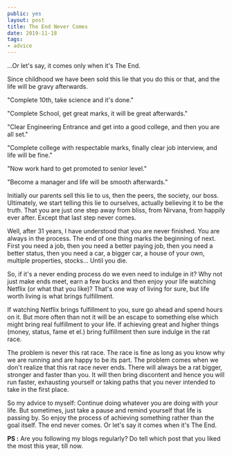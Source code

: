 ```yaml
---
public: yes
layout: post
title: The End Never Comes
date: 2019-11-18
tags:
- advice
---
```


...Or let's say, it comes only when it's The End.

Since childhood we have been sold this lie that you do this or that, and the life will be gravy afterwards. 

"Complete 10th, take science and it's done." 

"Complete School, get great marks, it will be great afterwards."

"Clear Engineering Entrance and get into a good college, and then you are all set."

"Complete college with respectable marks, finally clear job interview, and life will be fine."

"Now work hard to get promoted to senior level."

"Become a manager and life will be smooth afterwards."


Initially our parents sell this lie to us, then the peers, the society, our boss. Ultimately, we start telling this lie to ourselves, actually believing it to be the truth. That you are just one step away from bliss, from Nirvana, from happily ever after. Except that last step never comes. 

Well, after 31 years, I have understood that you are never finished. You are always in the process. The end of one thing marks the beginning of next. First you need a job, then you need a better paying job, then you need a better status, then you need a car, a bigger car, a house of your own, multiple properties, stocks... Until you die. 

So, if it's a never ending process do we even need to indulge in it? Why not just make ends meet, earn a few bucks and then enjoy your life watching Netflix (or what that you like)? That's one way of living for sure, but life worth living is what brings fulfillment. 

If watching Netflix brings fulfillment to you, sure go ahead and spend hours on it. But more often than not it will be an escape to something else which might bring real fulfillment to your life. If achieving great and higher things (money, status, fame et el.) bring fulfillment then sure indulge in the rat race. 

The problem is never this rat race. The race is fine as long as you know why we are running and are happy to be its part. The problem comes when we don't realize that this rat race never ends. There will always be a rat bigger, stronger and faster than you. It will then bring discontent and hence you will run faster, exhausting yourself or taking paths that you never intended to take in the first place. 

So my advice to myself: Continue doing whatever you are doing with your life. But sometimes, just take a pause and remind yourself that life is passing by. So enjoy the process of achieving something rather than the goal itself. The end never comes. Or let's say it comes when it's The End. 

**PS :** Are you following my blogs regularly? Do tell which post that you liked the most this year, till now.
